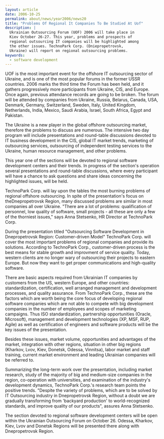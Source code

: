 ```yaml
---
layout: article
date: 2006-10-25
permalink: about/news/year2006/news20
title: "Problems Of Regional It Companies To Be Studied At Uof"
description: |
  Ukrainian Outsourcing Forum (UOF) 2006 will take place in
  Kiev October 26-27. This year, problems and prospects of
  regional outsourcing IT companies will be highlighted among
  the other issues. TechnoPark Corp. (Dniepropetrovsk,
  Ukraine) will report on regional outsourcing problems.
keywords:
  - software development
---
```


UOF is the most important event for the offshore IT outsourcing sector of Ukraine, and is one of the 
most popular forums in the former USSR countries. 2006 marks the third time the Forum has been held, 
and it gathers progressively more participants from Ukraine, CIS, and Europe. Once again, previous 
attendance records are going to be broken. The forum will be attended by companies from Ukraine, 
Russia, Belarus, Canada, USA, Denmark, Germany, Switzerland, Sweden, Italy, United Kingdom, 
Netherlands, India, Mexico, Saudi Arabia, Israel, South Africa, Egypt and Pakistan.

The Ukraine is a new player in the global offshore outsourcing market, therefore the problems to 
discuss are numerous. The intensive two day program will include presentations and round-table 
discussions devoted to IT business development in the CIS, global IT market trends, marketing of 
outsourcing services, outsourcing of independent testing services to the Ukraine, human resource 
management, and other problems.

This year one of the sections will be devoted to regional software development centers and their 
trends. In progress of the section's operation several presentations and round-table discussions, 
where every participant will have a chance to ask questions and share ideas concerning the 
highlighted issues, will be held.

TechnoPark Corp. will lay upon the tables the most burning problems of regional offshore 
outsourcing. In spite of the presentation's focus on theDnepropetrovsk Region, many discussed 
problems are similar in most companies all over Ukraine. "There are a lot of problems: qualification 
of personnel, low quality of software, small projects - all these are only a few of the thorniest 
issues," says Anna Stetsenko, HR Director at TechnoPark Corp.

During the presentation titled "Outsourcing Software Development in Dnepropetrovsk Region: 
Customer-driven Model" TechnoPark Corp. will cover the most important problems of regional companies 
and provide its solutions. According to TechnoPark Corp., customer-driven process is the best means 
for stable growth and improvment of service quality. Today, western clients are no longer wary of 
outsourcing their projects to eastern Europe. But now they want to get proper communications and 
high-quality software.

There are basic aspects required from Ukrainian IT companies by customers from the US, western 
Europe, and other countries: standardization, certification, well arranged management and 
development processes, and quality assurance. From TechnoPark Corp., these are the factors which are 
worth being the core focus of developing regional software companies which are not able to compete 
with big development companies in the number of employees and scopes of marketing campaigns. Thus 
ISO standardization, partnership opportunities (Oracle, Microsoft), management and development 
technologies (XP, MSF, RUP, Agile) as well as certification of engineers and software products will 
be the key issues of the presentation.

Besides these issues, market volume, opportunities and advantages of the market, integration with 
other regions, situation in other big regions (Kharkov, Lvov, Kiev, Donetsk, Odessa, Vinnitsa), 
labor market and staff training, current market environment and leading Ukrainian companies will be 
referred to.

Summarizing the long-term work over the presentation, including market research, study of the 
majority of big and medium-size companies in the region, co-operation with universities, and 
examination of the industry's development dynamics, TechnoPark Corp.'s research team points the 
positive trends. "Despite the variety of problems, which are to be solved by IT Outsourcing industry 
in Dnepropetrovsk Region, without a doubt we are gradually transforming from 'backyard production' 
to world-recognized standards, and improve quality of our products", assures Anna Stetsenko.

The section devoted to regional software development centers will be open within the Ukrainian 
Outsourcing Forum on October 26. Odessa, Kharkov, Kiev, Lvov and Donetsk Regions will be presented 
there along with Dnepropetrovsk Region.

